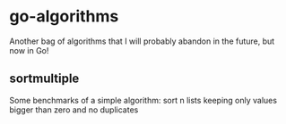 # go-algorithms
Another bag of algorithms that I will probably abandon in the future, but now in Go!

## sortmultiple

Some benchmarks of a simple algorithm: sort n lists keeping only values bigger than zero and no duplicates
